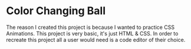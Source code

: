 # Color Changing Ball
The reason I created this project is because I wanted to practice CSS Animations. This project is very basic, it's just HTML & CSS. In order to recreate this project all a user would need is a code editor of their choice.
